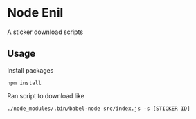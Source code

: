 # Node Enil

A sticker download scripts

## Usage

Install packages

	npm install
	
Ran script to download like

	./node_modules/.bin/babel-node src/index.js -s [STICKER ID]

